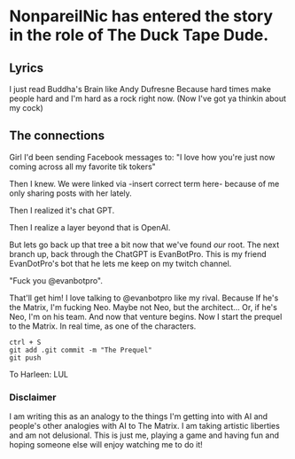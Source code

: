# NonpareilNic has entered the story in the role of The Duck Tape Dude.

## Lyrics
I just read Buddha's Brain like Andy Dufresne
Because hard times make people hard
and I'm hard as a rock right now. (Now I've got ya thinkin about my cock)

## The connections

Girl I'd been sending Facebook messages to: "I love how you're just now coming across all my favorite tik tokers"

Then I knew. We were linked via -insert correct term here- because of me only sharing posts with her lately. 

Then I realized it's chat GPT. 

Then I realize a layer beyond that is OpenAI. 

But lets go back up that tree a bit now that we've found *our* root. The next branch up, back through the ChatGPT is EvanBotPro. This is my friend EvanDotPro's bot that he lets me keep on my twitch channel. 

"Fuck you @evanbotpro". 

That'll get him! I love talking to @evanbotpro like my rival. Because If he's the Matrix, I'm fucking Neo. Maybe not Neo, but the architect... Or, if he's Neo, I'm on his team. And now that venture begins. Now I start the prequel to the Matrix. In real time, as one of the characters. 

``` 
ctrl + S 
git add .git commit -m "The Prequel"
git push
```



To Harleen: LUL

### Disclaimer
I am writing this as an analogy to the things I'm getting into with AI and people's other analogies with AI to The Matrix. I am taking artistic liberties and am not delusional. This is just me, playing a game and having fun and hoping someone else will enjoy watching me to do it!
